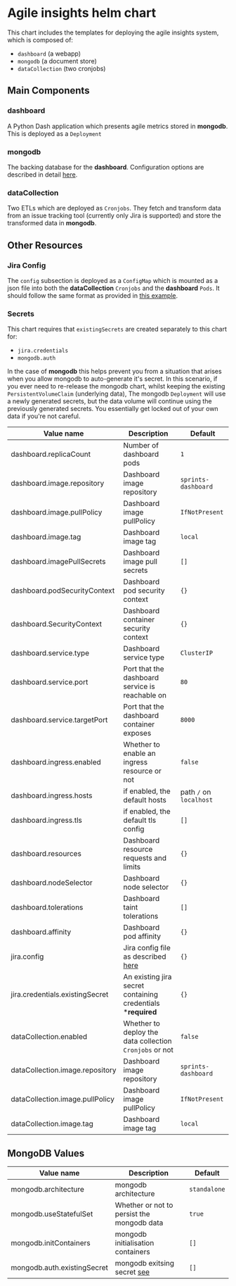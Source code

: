 # Agile insights helm chart

This chart includes the templates for deploying the agile insights system, which is composed of:
- `dashboard` (a webapp)
- `mongodb` (a document store)
- `dataCollection` (two cronjobs)

## Main Components

### dashboard

A Python Dash application which presents agile metrics stored in **mongodb**. This is deployed as a `Deployment`

### mongodb

The backing database for the **dashboard**. Configuration options are described in detail [here](https://github.com/bitnami/charts/tree/master/bitnami/mongodb).

### dataCollection

Two ETLs which are deployed as `Cronjobs`. They fetch and transform data from an issue tracking tool (currently only Jira is supported) and store the transformed data in **mongodb**.

## Other Resources

### Jira Config

The `config` subsection is deployed as a `ConfigMap` which is mounted as a json file into both the **dataCollection** `Cronjobs` and the **dashboard** `Pods`. It should follow the same format as provided in [this example](https://gitlab.com/agile-insights/capture-and-display/-/blob/master/config_files/example-config.json).

### Secrets

This chart requires that `existingSecrets` are created separately to this chart for:
- `jira.credentials`
- `mongodb.auth`

In the case of **mongodb** this helps prevent you from a situation that arises when you allow mongodb to auto-generate it's secret. In this scenario, if you ever need to re-release the mongodb chart, whilst keeping the existing `PersistentVolumeClaim` (underlying data), The mongodb `Deployment` will use a newly generated secrets, but the data volume will continue using the previously generated secrets. You essentially get locked out of your own data if you're not careful.


| Value name                      | Description                                                            | Default                    |
| ------------------------------- | ---------------------------------------------------------------------- | -------------------------- |
| dashboard.replicaCount          | Number of dashboard pods                                               | `1`                        |
| dashboard.image.repository      | Dashboard image repository                                             | `sprints-dashboard`        |
| dashboard.image.pullPolicy      | Dashboard image pullPolicy                                             | `IfNotPresent`             |
| dashboard.image.tag             | Dashboard image tag                                                    | `local`                    |
| dashboard.imagePullSecrets      | Dashboard image pull secrets                                           | `[]`                       |
| dashboard.podSecurityContext    | Dashboard pod security context                                         | `{}`                       |
| dashboard.SecurityContext       | Dashboard container security context                                   | `{}`                       |
| dashboard.service.type          | Dashboard service type                                                 | `ClusterIP`                |
| dashboard.service.port          | Port that the dashboard service is reachable on                        | `80`                       |
| dashboard.service.targetPort    | Port that the dashboard container exposes                              | `8000`                     |
| dashboard.ingress.enabled       | Whether to enable an ingress resource or not                           | `false`                    |
| dashboard.ingress.hosts         | if enabled, the default hosts                                          | path `/` on `localhost`    |
| dashboard.ingress.tls           | if enabled, the default tls config                                     | `[]`                       |
| dashboard.resources             | Dashboard resource requests and limits                                 | `{}`                       |
| dashboard.nodeSelector          | Dashboard node selector                                                | `{}`                       |
| dashboard.tolerations           | Dashboard taint tolerations                                            | `[]`                       |
| dashboard.affinity              | Dashboard pod affinity                                                 | `{}`                       |
| jira.config                     | Jira config file as described [here](#jira-config)                     | `{}`                       |
| jira.credentials.existingSecret | An existing jira secret containing credentials ***required**           | `{}`                       |
| dataCollection.enabled          | Whether to deploy the data collection `Cronjobs` or not                | `false`                    |
| dataCollection.image.repository | Dashboard image repository                                             | `sprints-dashboard`        |
| dataCollection.image.pullPolicy | Dashboard image pullPolicy                                             | `IfNotPresent`             |
| dataCollection.image.tag        | Dashboard image tag                                                    | `local`                    |

## MongoDB Values

| Value name                      | Description                                                            | Default                    |
| ------------------------------- | ---------------------------------------------------------------------- | -------------------------- |
| mongodb.architecture            | mongodb architecture                                                   | `standalone`               |
| mongodb.useStatefulSet          | Whether or not to persist the mongodb data                             | `true`                     |
| mongodb.initContainers          | mongodb initialisation containers                                      | `[]`                       |
| mongodb.auth.existingSecret     | mongodb exitsing secret [see](#secrets)                                | `[]`                       |
